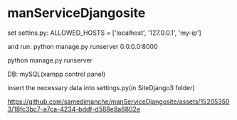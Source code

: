 # manServiceDjangosite

set settins.py: ALLOWED_HOSTS = ['localhost', '127.0.0.1', 'my-ip']

and run: python manage.py runserver 0.0.0.0:8000

python manage.py runserver

DB: mySQL(xampp control panel)

insert the necessary data into settings.py(in SiteDjango3 folder)


https://github.com/samedimanche/manServiceDjangosite/assets/152053503/18fc3bc7-a7ca-4234-bddf-d588e8a6802e

